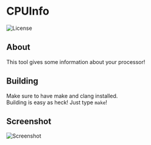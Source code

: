 # CPUInfo

![License](https://img.shields.io/github/license/Nexus-C/CPUInfo?style=for-the-badge&kill_cache=1)

## About

This tool gives some information about your processor!<br>

## Building

Make sure to have make and clang installed.<br> Building is easy as heck! Just
type `make`!

## Screenshot

![Screenshot](https://media.discordapp.net/attachments/922953797423202394/989210931114414120/unknown.png?width=351&height=464)
